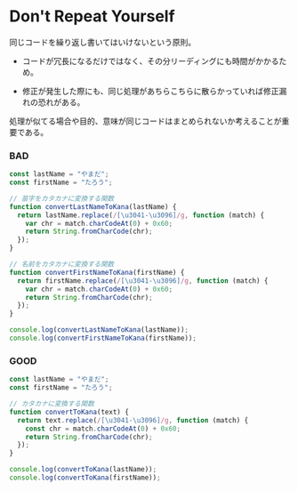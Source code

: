 # Don't Repeat Yourself
同じコードを繰り返し書いてはいけないという原則。

* コードが冗長になるだけではなく、その分リーディングにも時間がかかるため。

* 修正が発生した際にも、同じ処理があちらこちらに散らかっていれば修正漏れの恐れがある。

処理が似てる場合や目的、意味が同じコードはまとめられないか考えることが重要である。

### BAD
```js
const lastName = "やまだ";
const firstName = "たろう";

// 苗字をカタカナに変換する関数
function convertLastNameToKana(lastName) {
  return lastName.replace(/[\u3041-\u3096]/g, function (match) {
    var chr = match.charCodeAt(0) + 0x60;
    return String.fromCharCode(chr);
  });
}

// 名前をカタカナに変換する関数
function convertFirstNameToKana(firstName) {
  return firstName.replace(/[\u3041-\u3096]/g, function (match) {
    var chr = match.charCodeAt(0) + 0x60;
    return String.fromCharCode(chr);
  });
}

console.log(convertLastNameToKana(lastName));
console.log(convertFirstNameToKana(firstName));
```

### GOOD
```js
const lastName = "やまだ";
const firstName = "たろう";

// カタカナに変換する関数
function convertToKana(text) {
  return text.replace(/[\u3041-\u3096]/g, function (match) {
    const chr = match.charCodeAt(0) + 0x60;
    return String.fromCharCode(chr);
  });
}

console.log(convertToKana(lastName));
console.log(convertToKana(firstName));
```
